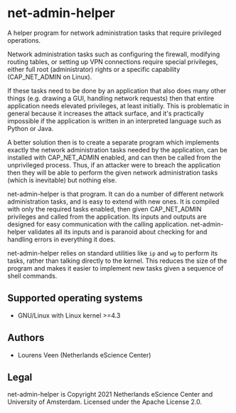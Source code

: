 # net-admin-helper

A helper program for network administration tasks that require privileged
operations.

Network administration tasks such as configuring the firewall, modifying routing
tables, or setting up VPN connections require special privileges, either full
root (administrator) rights or a specific capability (CAP_NET_ADMIN on Linux).

If these tasks need to be done by an application that also does many other
things (e.g. drawing a GUI, handling network requests) then that entire
application needs elevated privileges, at least initially. This is problematic
in general because it increases the attack surface, and it's practically
impossible if the application is written in an interpreted language such as
Python or Java.

A better solution then is to create a separate program which implements exactly
the network administration tasks needed by the application, can be installed
with CAP_NET_ADMIN enabled, and can then be called from the unprivileged
process. Thus, if an attacker were to breach the application then they will be
able to perform the given network administration tasks (which is inevitable) but
nothing else.

net-admin-helper is that program. It can do a number of different network
administration tasks, and is easy to extend with new ones. It is compiled with
only the required tasks enabled, then given CAP_NET_ADMIN privileges and called
from the application. Its inputs and outputs are designed for easy communication
with the calling application. net-admin-helper validates all its inputs and is
paranoid about checking for and handling errors in everything it does.

net-admin-helper relies on standard utilities like `ip` and `wg` to perform its
tasks, rather than talking directly to the kernel. This reduces the size of the
program and makes it easier to implement new tasks given a sequence of shell
commands.


## Supported operating systems

- GNU/Linux with Linux kernel >=4.3


## Authors

- Lourens Veen (Netherlands eScience Center)


## Legal

net-admin-helper is Copyright 2021 Netherlands eScience Center and
University of Amsterdam. Licensed under the Apache License 2.0.

